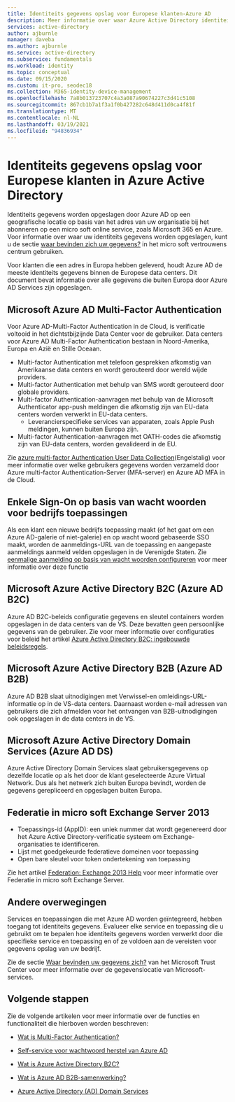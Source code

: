 ```yaml
---
title: Identiteits gegevens opslag voor Europese klanten-Azure AD
description: Meer informatie over waar Azure Active Directory identiteits gegevens voor haar Europese klanten opslaat.
services: active-directory
author: ajburnle
manager: daveba
ms.author: ajburnle
ms.service: active-directory
ms.subservice: fundamentals
ms.workload: identity
ms.topic: conceptual
ms.date: 09/15/2020
ms.custom: it-pro, seodec18
ms.collection: M365-identity-device-management
ms.openlocfilehash: 7a8b013723707c4a3a087a90674227c3d41c5108
ms.sourcegitcommit: 867cb1b7a1f3a1f0b427282c648d411d0ca4f81f
ms.translationtype: MT
ms.contentlocale: nl-NL
ms.lasthandoff: 03/19/2021
ms.locfileid: "94836934"
---
```

# <a name="identity-data-storage-for-european-customers-in-azure-active-directory"></a>Identiteits gegevens opslag voor Europese klanten in Azure Active Directory
Identiteits gegevens worden opgeslagen door Azure AD op een geografische locatie op basis van het adres van uw organisatie bij het abonneren op een micro soft online service, zoals Microsoft 365 en Azure. Voor informatie over waar uw identiteits gegevens worden opgeslagen, kunt u de sectie [waar bevinden zich uw gegevens?](https://www.microsoft.com/trustcenter/privacy/where-your-data-is-located) in het micro soft vertrouwens centrum gebruiken.

Voor klanten die een adres in Europa hebben geleverd, houdt Azure AD de meeste identiteits gegevens binnen de Europese data centers. Dit document bevat informatie over alle gegevens die buiten Europa door Azure AD Services zijn opgeslagen.

## <a name="microsoft-azure-ad-multi-factor-authentication"></a>Microsoft Azure AD Multi-Factor Authentication

Voor Azure AD-Multi-Factor Authentication in de Cloud, is verificatie voltooid in het dichtstbijzijnde Data Center voor de gebruiker. Data centers voor Azure AD Multi-Factor Authentication bestaan in Noord-Amerika, Europa en Azië en Stille Oceaan.

* Multi-factor Authentication met telefoon gesprekken afkomstig van Amerikaanse data centers en wordt gerouteerd door wereld wijde providers.
* Multi-factor Authentication met behulp van SMS wordt gerouteerd door globale providers.
* Multi-factor Authentication-aanvragen met behulp van de Microsoft Authenticator app-push meldingen die afkomstig zijn van EU-data centers worden verwerkt in EU-data centers.
    * Leverancierspecifieke services van apparaten, zoals Apple Push meldingen, kunnen buiten Europa zijn.
* Multi-factor Authentication-aanvragen met OATH-codes die afkomstig zijn van EU-data centers, worden gevalideerd in de EU.

Zie [azure multi-factor Authentication User Data Collection](../authentication/howto-mfa-reporting-datacollection.md)(Engelstalig) voor meer informatie over welke gebruikers gegevens worden verzameld door Azure multi-factor Authentication-Server (MFA-server) en Azure AD MFA in de Cloud.

## <a name="password-based-single-sign-on-for-enterprise-applications"></a>Enkele Sign-On op basis van wacht woorden voor bedrijfs toepassingen
 
Als een klant een nieuwe bedrijfs toepassing maakt (of het gaat om een Azure AD-galerie of niet-galerie) en op wacht woord gebaseerde SSO maakt, worden de aanmeldings-URL van de toepassing en aangepaste aanmeldings aanmeld velden opgeslagen in de Verenigde Staten. Zie [eenmalige aanmelding op basis van wacht woorden configureren](../manage-apps/configure-password-single-sign-on-non-gallery-applications.md) voor meer informatie over deze functie

## <a name="microsoft-azure-active-directory-b2c-azure-ad-b2c"></a>Microsoft Azure Active Directory B2C (Azure AD B2C)

Azure AD B2C-beleids configuratie gegevens en sleutel containers worden opgeslagen in de data centers van de VS. Deze bevatten geen persoonlijke gegevens van de gebruiker. Zie voor meer informatie over configuraties voor beleid het artikel [Azure Active Directory B2C: ingebouwde beleidsregels](../../active-directory-b2c/user-flow-overview.md).

## <a name="microsoft-azure-active-directory-b2b-azure-ad-b2b"></a>Microsoft Azure Active Directory B2B (Azure AD B2B) 
    
Azure AD B2B slaat uitnodigingen met Verwissel-en omleidings-URL-informatie op in de VS-data centers. Daarnaast worden e-mail adressen van gebruikers die zich afmelden voor het ontvangen van B2B-uitnodigingen ook opgeslagen in de data centers in de VS.

## <a name="microsoft-azure-active-directory-domain-services-azure-ad-ds"></a>Microsoft Azure Active Directory Domain Services (Azure AD DS)

Azure Active Directory Domain Services slaat gebruikersgegevens op dezelfde locatie op als het door de klant geselecteerde Azure Virtual Network. Dus als het netwerk zich buiten Europa bevindt, worden de gegevens gerepliceerd en opgeslagen buiten Europa.

## <a name="federation-in-microsoft-exchange-server-2013"></a>Federatie in micro soft Exchange Server 2013
    
- Toepassings-id (AppID): een uniek nummer dat wordt gegenereerd door het Azure Active Directory-verificatie systeem om Exchange-organisaties te identificeren.
- Lijst met goedgekeurde federatieve domeinen voor toepassing
- Open bare sleutel voor token ondertekening van toepassing 

Zie het artikel [Federation: Exchange 2013 Help](/exchange/federation-exchange-2013-help) voor meer informatie over Federatie in micro soft Exchange Server.


## <a name="other-considerations"></a>Andere overwegingen

Services en toepassingen die met Azure AD worden geïntegreerd, hebben toegang tot identiteits gegevens. Evalueer elke service en toepassing die u gebruikt om te bepalen hoe identiteits gegevens worden verwerkt door die specifieke service en toepassing en of ze voldoen aan de vereisten voor gegevens opslag van uw bedrijf.

Zie de sectie [Waar bevinden uw gegevens zich?](https://www.microsoft.com/trustcenter/privacy/where-your-data-is-located) van het Microsoft Trust Center voor meer informatie over de gegevenslocatie van Microsoft-services.

## <a name="next-steps"></a>Volgende stappen
Zie de volgende artikelen voor meer informatie over de functies en functionaliteit die hierboven worden beschreven:
- [Wat is Multi-Factor Authentication?](../authentication/concept-mfa-howitworks.md)

- [Self-service voor wachtwoord herstel van Azure AD](../authentication/concept-sspr-howitworks.md)

- [Wat is Azure Active Directory B2C?](../../active-directory-b2c/overview.md)

- [Wat is Azure AD B2B-samenwerking?](../external-identities/what-is-b2b.md)

- [Azure Active Directory (AD) Domain Services](../../active-directory-domain-services/overview.md)